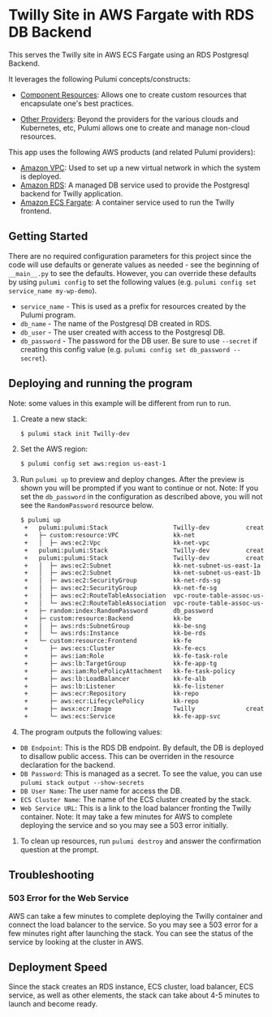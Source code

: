 # Twilly Site in AWS Fargate with RDS DB Backend

This serves the Twilly site in AWS ECS Fargate using an RDS Postgresql Backend.

It leverages the following Pulumi concepts/constructs:

- [Component Resources](https://www.pulumi.com/docs/intro/concepts/programming-model/#components): Allows one to create custom resources that encapsulate one's best practices.

- [Other Providers](https://www.pulumi.com/docs/reference/pkg/): Beyond the providers for the various clouds and Kubernetes, etc, Pulumi allows one to create and manage non-cloud resources. 

This app uses the following AWS products (and related Pulumi providers):

- [Amazon VPC](https://aws.amazon.com/vpc): Used to set up a new virtual network in which the system is deployed.
- [Amazon RDS](https://aws.amazon.com/rds): A managed DB service used to provide the Postgresql backend for Twilly application.
- [Amazon ECS Fargate](https://aws.amazon.com/fargate): A container service used to run the Twilly frontend.

## Getting Started

There are no required configuration parameters for this project since the code will use defaults or generate values as needed - see the beginning of `__main__.py` to see the defaults.
However, you can override these defaults by using `pulumi config` to set the following values (e.g. `pulumi config set service_name my-wp-demo`).

- `service_name` - This is used as a prefix for resources created by the Pulumi program.
- `db_name` - The name of the Postgresql DB created in RDS.
- `db_user` - The user created with access to the Postgresql DB.
- `db_password` - The password for the DB user. Be sure to use `--secret` if creating this config value (e.g. `pulumi config set db_password --secret`).

## Deploying and running the program

Note: some values in this example will be different from run to run.

1. Create a new stack:

   ```bash
   $ pulumi stack init Twilly-dev
   ```

1. Set the AWS region:

   ```bash
   $ pulumi config set aws:region us-east-1
   ```

1. Run `pulumi up` to preview and deploy changes. After the preview is shown you will be
   prompted if you want to continue or not. Note: If you set the `db_password` in the configuration as described above, you will not see the `RandomPassword` resource below.

   ```bash
   $ pulumi up
    +   pulumi:pulumi:Stack                  Twilly-dev          create
    +   ├─ custom:resource:VPC               kk-net                    create
    +   │  ├─ aws:ec2:Vpc                    kk-net-vpc                create
    +   pulumi:pulumi:Stack                  Twilly-dev          create
    +   pulumi:pulumi:Stack                  Twilly-dev          create
    +   │  ├─ aws:ec2:Subnet                 kk-net-subnet-us-east-1a  create
    +   │  ├─ aws:ec2:Subnet                 kk-net-subnet-us-east-1b  create
    +   │  ├─ aws:ec2:SecurityGroup          kk-net-rds-sg             create
    +   │  ├─ aws:ec2:SecurityGroup          kk-net-fe-sg              create
    +   │  ├─ aws:ec2:RouteTableAssociation  vpc-route-table-assoc-us-east-1a  create
    +   │  └─ aws:ec2:RouteTableAssociation  vpc-route-table-assoc-us-east-1b  create
    +   ├─ random:index:RandomPassword       db_password                       create
    +   ├─ custom:resource:Backend           kk-be                     create
    +   │  ├─ aws:rds:SubnetGroup            kk-be-sng                 create
    +   │  └─ aws:rds:Instance               kk-be-rds                 create
    +   └─ custom:resource:Frontend          kk-fe                     create
    +      ├─ aws:ecs:Cluster                kk-fe-ecs                 create
    +      ├─ aws:iam:Role                   kk-fe-task-role           create
    +      ├─ aws:lb:TargetGroup             kk-fe-app-tg              create
    +      ├─ aws:iam:RolePolicyAttachment   kk-fe-task-policy         create
    +      ├─ aws:lb:LoadBalancer            kk-fe-alb                 create
    +      ├─ aws:lb:Listener                kk-fe-listener            create
    +      ├─ aws:ecr:Repository             kk-repo                   create
    +      ├─ aws:ecr:LifecyclePolicy        kk-repo                   create
    +      ├─ awsx:ecr:Image                 Twilly              create
    +      └─ aws:ecs:Service                kk-fe-app-svc             create

   ```

1. The program outputs the following values:

- `DB Endpoint`: This is the RDS DB endpoint. By default, the DB is deployed to disallow public access. This can be overriden in the resource declaration for the backend.
- `DB Password`: This is managed as a secret. To see the value, you can use `pulumi stack output --show-secrets`
- `DB User Name`: The user name for access the DB.
- `ECS Cluster Name`: The name of the ECS cluster created by the stack.
- `Web Service URL`: This is a link to the load balancer fronting the Twilly container. Note: It may take a few minutes for AWS to complete deploying the service and so you may see a 503 error initially.

1. To clean up resources, run `pulumi destroy` and answer the confirmation question at the prompt.

## Troubleshooting

### 503 Error for the Web Service

AWS can take a few minutes to complete deploying the Twilly container and connect the load balancer to the service. So you may see a 503 error for a few minutes right after launching the stack. You can see the status of the service by looking at the cluster in AWS.

## Deployment Speed

Since the stack creates an RDS instance, ECS cluster, load balancer, ECS service, as well as other elements, the stack can take about 4-5 minutes to launch and become ready.
